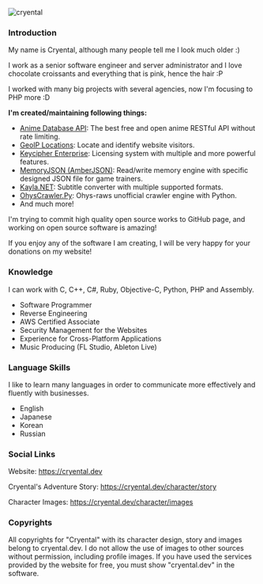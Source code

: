 ![cryental](https://user-images.githubusercontent.com/44664655/120835959-d5e86980-c586-11eb-8c7f-6a55b2b7c621.jpg)

### Introduction

My name is Cryental, although many people tell me I look much older :)

I work as a senior software engineer and server administrator and I love chocolate croissants and everything that is pink, hence the hair :P

I worked with many big projects with several agencies, now I'm focusing to PHP more :D

**I'm created/maintaining following things:**

- [Anime Database API](https://cryental.net/services/anime/api/): The best free and open anime RESTful API without rate limiting.
- [GeoIP Locations](https://cryental.net/services/geolocation/): Locate and identify website visitors.
- [Keycipher Enterprise](https://cryental.net/services/licensing/): Licensing system with multiple and more powerful features.
- [MemoryJSON (AmberJSON)](https://github.com/Cryental/MemoryJSON): Read/write memory engine with specific designed JSON file for game trainers.
- [Kayla.NET](https://github.com/Cryental/Kayla.NET): Subtitle converter with multiple supported formats.
- [OhysCrawler.Py](https://github.com/Cryental/OhysCrawler.Py): Ohys-raws unofficial crawler engine with Python.
- And much more!

I'm trying to commit high quality open source works to GitHub page, and working on open source software is amazing!

If you enjoy any of the software I am creating, I will be very happy for your donations on my website!


### Knowledge

I can work with C, C++, C#, Ruby, Objective-C, Python, PHP and Assembly.

- Software Programmer
- Reverse Engineering
- AWS Certified Associate
- Security Management for the Websites
- Experience for Cross-Platform Applications
- Music Producing (FL Studio, Ableton Live)


### Language Skills

I like to learn many languages in order to communicate more effectively and fluently with businesses.

- English
- Japanese
- Korean
- Russian


### Social Links

Website: https://cryental.dev

Cryental's Adventure Story: https://cryental.dev/character/story

Character Images: https://cryental.dev/character/images


### Copyrights
All copyrights for "Cryental" with its character design, story and images belong to cryental.dev. I do not allow the use of images to other sources without permission, including profile images. If you have used the services provided by the website for free, you must show "cryental.dev" in the software.
